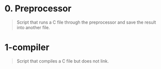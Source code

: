 # 0. Preprocessor
> Script that runs a C file through the preprocessor and save the result into another file.

# 1-compiler
> Script that compiles a C file but does not link.

